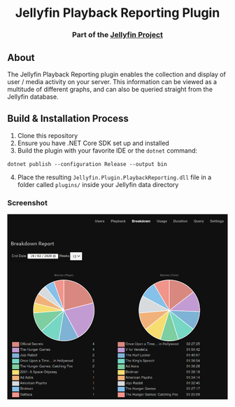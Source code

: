 <h1 align="center">Jellyfin Playback Reporting Plugin</h1>
<h3 align="center">Part of the <a href="https://jellyfin.org/">Jellyfin Project</a></h3>

## About

The Jellyfin Playback Reporting plugin enables the collection and display of user / media activity on your server.
This information can be viewed as a multitude of different graphs, and can also be queried straight from the Jellyfin database.

## Build & Installation Process

1. Clone this repository
2. Ensure you have .NET Core SDK set up and installed
3. Build the plugin with your favorite IDE or the `dotnet` command:

```
dotnet publish --configuration Release --output bin
```

4. Place the resulting `Jellyfin.Plugin.PlaybackReporting.dll` file in a folder called `plugins/` inside your Jellyfin data directory

### Screenshot

<img src=screenshot.png>
